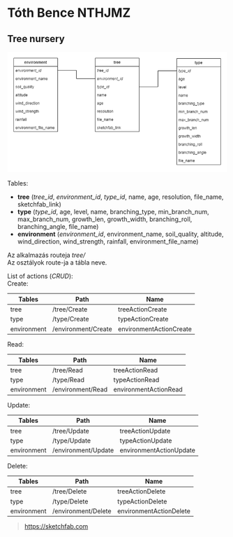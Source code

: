 # Tóth Bence NTHJMZ
## Tree nursery

![alt text](https://github.com/Bence886/PHP_FF_TothBence_NTHJMZ/blob/master/docs/db_tables.png)

Tables:
 * **tree** (*tree_id*, *environment_id*, *type_id*, name, age, resolution, file_name, sketchfab_link)
 * **type** (*type_id*, age, level, name, branching_type, min_branch_num, max_branch_num, growth_len, growth_width, branching_roll, branching_angle, file_name)
 * **environment** (*environment_id*, environment_name, soil_quality, altitude, wind_direction, wind_strength, rainfall, environment_file_name)
 
Az alkalmazás routeja *tree/*  
Az osztályok route-ja a tábla neve.

List of actions (*CRUD*):  
 Create:
 
| Tables        | Path                | Name                    |
| ------------- | ------------------- | ----------------------- |
| tree          | /tree/Create        | treeActionCreate        |
| type          | /type/Create        | typeActionCreate        |
| environment   | /environment/Create | environmentActionCreate |

Read:

| Tables        | Path              | Name                  |
| ------------- | ----------------- | --------------------- |
| tree          | /tree/Read        | treeActionRead        |
| type          | /type/Read        | typeActionRead        |
| environment   | /environment/Read | environmentActionRead |

Update:

| Tables        | Path                 | Name                    |
| ------------- | -------------------- | ----------------------- |
| tree          | /tree/Update         | treeActionUpdate        |
| type          | /type/Update         | typeActionUpdate        |
| environment   | /environment/Update  | environmentActionUpdate |

Delete:

| Tables        | Path                 | Name                    |
| ------------- | -------------------- | ----------------------- |
| tree          | /tree/Delete         | treeActionDelete        |
| type          | /type/Delete         | typeActionDelete        |
| environment   | /environment/Delete  | environmentActionDelete |

> https://sketchfab.com
